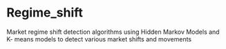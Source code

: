 # Regime_shift
Market regime shift detection algorithms using Hidden Markov Models and K- means models to detect various market shifts and movements 
